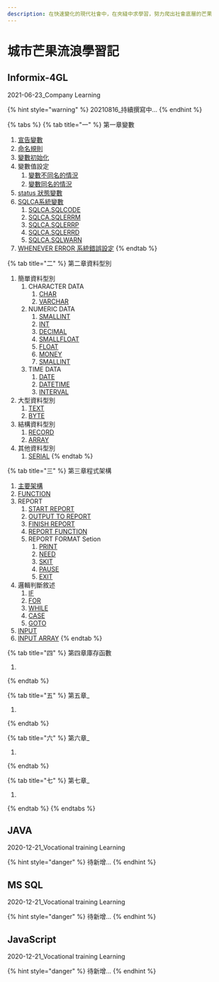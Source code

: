 ```yaml
---
description: 在快速變化的現代社會中，在夾縫中求學習，努力爬出社會底層的芒果
---
```


# 城市芒果流浪學習記

## Informix-4GL

2021-06-23\_Company Learning

{% hint style="warning" %}
20210816\_持續撰寫中...
{% endhint %}

{% tabs %}
{% tab title="一" %}
第一章變數

1. [宣告變數](informix-4gl-learning/mu-ci-biao/di-yi-zhang-bian-shu/xuan-gao-bian-shu.md)&#x20;
2. [命名規則](informix-4gl-learning/mu-ci-biao/di-yi-zhang-bian-shu/untitled.md)
3. [變數初始化](informix-4gl-learning/mu-ci-biao/di-yi-zhang-bian-shu/bian-shu-chu-shi-hua.md)
4. 變數值設定
   1. [變數不同名的情況](informix-4gl-learning/mu-ci-biao/di-yi-zhang-bian-shu/bian-shu-fan-wei/bian-shu-bu-tong-ming-de-qing-kuang.md)
   2. [變數同名的情況](informix-4gl-learning/mu-ci-biao/di-yi-zhang-bian-shu/bian-shu-fan-wei/bian-shu-tong-ming-de-qing-kuang.md)
5. [status 狀態變數](informix-4gl-learning/mu-ci-biao/di-yi-zhang-bian-shu/status-zhuang-tai-bian-shu.md)
6. [SQLCA系統變數](informix-4gl-learning/mu-ci-biao/di-yi-zhang-bian-shu/xi-tong-bian-shu/)
   1. [SQLCA.SQLCODE](informix-4gl-learning/mu-ci-biao/di-yi-zhang-bian-shu/xi-tong-bian-shu/sqlca.sqlcode.md)
   2. [SQLCA.SQLERRM](informix-4gl-learning/mu-ci-biao/di-yi-zhang-bian-shu/xi-tong-bian-shu/sqlca.sqlerrm.md)
   3. [SQLCA.SQLERRP](informix-4gl-learning/mu-ci-biao/di-yi-zhang-bian-shu/xi-tong-bian-shu/sqlca.sqlerrp.md)
   4. [SQLCA.SQLERRD](informix-4gl-learning/mu-ci-biao/di-yi-zhang-bian-shu/xi-tong-bian-shu/sqlca.sqlerrd.md)
   5. [SQLCA.SQLWARN](informix-4gl-learning/mu-ci-biao/di-yi-zhang-bian-shu/xi-tong-bian-shu/sqlca.sqlwarn.md)
7. [WHENEVER ERROR 系統錯誤設定](informix-4gl-learning/mu-ci-biao/di-yi-zhang-bian-shu/whenever-error-xi-tong-cuo-wu-she-ding.md)
{% endtab %}

{% tab title="二" %}
第二章資料型別

1. 簡單資料型別
   1. CHARACTER DATA
      1. [CHAR](informix-4gl-learning/mu-ci-biao/di-er-zhang-zi-liao-xing-bie/jian-chan-zi-liao-xing-bie/jian-chan-zi-liao-xing-bie-char-1/jian-chan-zi-liao-xing-bie-char.md)
      2. [VARCHAR](informix-4gl-learning/mu-ci-biao/di-er-zhang-zi-liao-xing-bie/jian-chan-zi-liao-xing-bie/jian-chan-zi-liao-xing-bie-char-1/jian-chan-zi-liao-xing-bie-varchar.md)
   2. NUMERIC DATA
      1. [SMALLINT](informix-4gl-learning/mu-ci-biao/di-er-zhang-zi-liao-xing-bie/jian-chan-zi-liao-xing-bie/jian-chan-zi-liao-xing-bie-number/jian-chan-zi-liao-xing-bie-smallint.md)
      2. [INT](informix-4gl-learning/mu-ci-biao/di-er-zhang-zi-liao-xing-bie/jian-chan-zi-liao-xing-bie/jian-chan-zi-liao-xing-bie-number/int.md)
      3. [DECIMAL](informix-4gl-learning/mu-ci-biao/di-er-zhang-zi-liao-xing-bie/jian-chan-zi-liao-xing-bie/jian-chan-zi-liao-xing-bie-number/jian-chan-zi-liao-xing-bie-decimal.md)
      4. [SMALLFLOAT](informix-4gl-learning/mu-ci-biao/di-er-zhang-zi-liao-xing-bie/jian-chan-zi-liao-xing-bie/jian-chan-zi-liao-xing-bie-number/jian-chan-zi-liao-xing-bie-smallfloat.md)
      5. [FLOAT](informix-4gl-learning/mu-ci-biao/di-er-zhang-zi-liao-xing-bie/jian-chan-zi-liao-xing-bie/jian-chan-zi-liao-xing-bie-number/untitled.md)
      6. [MONEY](informix-4gl-learning/mu-ci-biao/di-er-zhang-zi-liao-xing-bie/jian-chan-zi-liao-xing-bie/jian-chan-zi-liao-xing-bie-number/jian-chan-zi-liao-xing-bie-money.md)
      7. [SMALLINT](informix-4gl-learning/mu-ci-biao/di-er-zhang-zi-liao-xing-bie/jian-chan-zi-liao-xing-bie/jian-chan-zi-liao-xing-bie-number/jian-chan-zi-liao-xing-bie-smallint.md)
   3. TIME DATA
      1. [DATE](informix-4gl-learning/mu-ci-biao/di-er-zhang-zi-liao-xing-bie/jian-chan-zi-liao-xing-bie/jian-chan-zi-liao-xing-bie-time/date.md)
      2. [DATETIME](informix-4gl-learning/mu-ci-biao/di-er-zhang-zi-liao-xing-bie/jian-chan-zi-liao-xing-bie/jian-chan-zi-liao-xing-bie-time/datetime.md)
      3. [INTERVAL](informix-4gl-learning/mu-ci-biao/di-er-zhang-zi-liao-xing-bie/jian-chan-zi-liao-xing-bie/jian-chan-zi-liao-xing-bie-time/interval.md)
2. 大型資料型別
   1. [TEXT](informix-4gl-learning/mu-ci-biao/di-er-zhang-zi-liao-xing-bie/da-xing-zi-liao-xing-bie/text.md)
   2. [BYTE](informix-4gl-learning/mu-ci-biao/di-er-zhang-zi-liao-xing-bie/da-xing-zi-liao-xing-bie/byte.md)
3. 結構資料型別
   1. [RECORD](informix-4gl-learning/mu-ci-biao/di-er-zhang-zi-liao-xing-bie/jie-gou-zi-liao-xing-bie/record.md)
   2. [ARRAY](informix-4gl-learning/mu-ci-biao/di-er-zhang-zi-liao-xing-bie/jie-gou-zi-liao-xing-bie/array.md)
4. 其他資料型別
   1. [SERIAL](informix-4gl-learning/mu-ci-biao/di-er-zhang-zi-liao-xing-bie/qi-ta-zi-liao-xing-bie/serial.md)
{% endtab %}

{% tab title="三" %}
第三章程式架構

1. [主要架構](informix-4gl-learning/mu-ci-biao/di-san-zhang/cheng-shi-jia-gou.md)
2. [FUNCTION](informix-4gl-learning/mu-ci-biao/di-san-zhang/function-han-shu-cheng-shi-jia-gou.md)
3. REPORT
   1. [START REPORT](informix-4gl-learning/mu-ci-biao/di-san-zhang/report/start-report.md)
   2. [OUTPUT TO REPORT](informix-4gl-learning/mu-ci-biao/di-san-zhang/report/output-to-report.md)
   3. [FINISH REPORT](informix-4gl-learning/mu-ci-biao/di-san-zhang/report/finish-report.md)
   4. [REPORT FUNCTION](informix-4gl-learning/mu-ci-biao/di-san-zhang/report/report-function.md)
   5. REPORT FORMAT Setion
      1. [PRINT](programming-language/mu-ci-biao/di-san-zhang/report/format-setion-zhi-ling/print.md)
      2. [NEED](programming-language/mu-ci-biao/di-san-zhang/report/format-setion-zhi-ling/need.md)
      3. [SKIT](programming-language/mu-ci-biao/di-san-zhang/report/format-setion-zhi-ling/skit.md)
      4. [PAUSE](programming-language/mu-ci-biao/di-san-zhang/report/format-setion-zhi-ling/pause.md)
      5. [EXIT](programming-language/mu-ci-biao/di-san-zhang/report/format-setion-zhi-ling/exit.md)
4. 邏輯判斷敘述
   1. [IF](informix-4gl-learning/mu-ci-biao/di-san-zhang/luo-ji-pan-duan-xu-shu/if-xu-shu.md)
   2. [FOR](informix-4gl-learning/mu-ci-biao/di-san-zhang/luo-ji-pan-duan-xu-shu/for-xu-shu.md)
   3. [WHILE](informix-4gl-learning/mu-ci-biao/di-san-zhang/luo-ji-pan-duan-xu-shu/while-xu-shu.md)
   4. [CASE](informix-4gl-learning/mu-ci-biao/di-san-zhang/luo-ji-pan-duan-xu-shu/case-xu-shu.md)
   5. [GOTO](informix-4gl-learning/mu-ci-biao/di-san-zhang/luo-ji-pan-duan-xu-shu/goto-xu-shu.md)
5. [INPUT](informix-4gl-learning/mu-ci-biao/di-san-zhang/input-xu-shu.md)
6. [INPUT ARRAY](informix-4gl-learning/mu-ci-biao/di-san-zhang/input-array.md)
{% endtab %}

{% tab title="四" %}
第四章庫存函數

1.
{% endtab %}

{% tab title="五" %}
第五章\_

1.
{% endtab %}

{% tab title="六" %}
第六章\_

1.
{% endtab %}

{% tab title="七" %}
第七章\_

1.
{% endtab %}
{% endtabs %}

## JAVA

2020-12-21\_Vocational training Learning

{% hint style="danger" %}
待新增...
{% endhint %}

## MS SQL

2020-12-21\_Vocational training Learning

{% hint style="danger" %}
待新增...
{% endhint %}

## JavaScript

2020-12-21\_Vocational training Learning

{% hint style="danger" %}
待新增...
{% endhint %}

